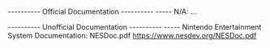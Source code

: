 ---------- Official Documentation ----------
----- N/A:
...

---------- Unofficial Documentation ----------
----- Nintendo Entertainment System Documentation:
NESDoc.pdf
https://www.nesdev.org/NESDoc.pdf
